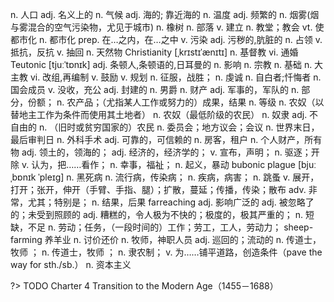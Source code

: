 <v-dict word="population">n. 人口</v-dict>
<v-dict word="nominal">adj. 名义上的</v-dict>
<v-dict word="climate">n. 气候</v-dict>
<v-dict word="maritime">adj. 海的; 靠近海的</v-dict>
<v-dict word="temperature">n. 温度</v-dict>
<v-dict word="frequent">adj. 频繁的</v-dict>
<v-dict word="smog">n. 烟雾(烟与雾混合的空气污染物，尤见于城市)</v-dict>
<v-dict word="oak">n. 橡树</v-dict>
<v-dict word="tribe">n. 部落</v-dict>
<v-dict word="establish">v. 建立</v-dict>
<v-dict word="church">n. 教堂；教会</v-dict>
<v-dict word="urbanize">vt. 使都市化</v-dict>
<v-dict word="urbanization">n. 都市化</v-dict>
<v-dict word="among">prep. 在…之内，在…之中</v-dict>
<v-dict word="pollute">v. 污染</v-dict>
<v-dict word="grimy">adj. 污秽的,肮脏的</v-dict>
<v-dict word="occupation">n. 占领</v-dict>
<v-dict word="resist">v. 抵抗，反抗</v-dict>
<v-dict word="withdraw">v. 抽回</v-dict>
<v-dict word="natural">n. 天然物</v-dict>
<span>Christianity [ˌkrɪstɪˈænɪtɪ] n. 基督教</span>
<v-dict word="intermarry">vi. 通婚</v-dict>
<span>Teutonic [tjuːˈtɒnɪk] adj. 条顿人,条顿语的,日耳曼的</span>
<v-dict word="influence">n. 影响</v-dict>
<v-dict word="religion">n. 宗教</v-dict>
<v-dict word="foundation">n. 基础</v-dict>
<v-dict word="archbishop">n. 大主教</v-dict>
<v-dict word="reorganize">vi. 改组,再编制</v-dict>
<v-dict word="encourage">v. 鼓励</v-dict>
<v-dict word="formulate">v. 规划</v-dict>
<v-dict word="conquest">n. 征服，战胜；</v-dict>
<v-dict word="piety">n. 虔诚</v-dict>
<v-dict word="confessor">n. 自白者;忏悔者</v-dict>
<v-dict word="witan">n. 国会成员</v-dict>
<v-dict word="confiscate">v. 没收，充公</v-dict>
<v-dict word="feudal">adj. 封建的</v-dict>
<v-dict word="baron">n. 男爵</v-dict>
<v-dict word="estate">n. 财产</v-dict>
<v-dict word="military">adj. 军事的，军队的</v-dict>
<v-dict word="proportion">n. 部分，份额；</v-dict>
<v-dict word="produce">n. 农产品；（尤指某人工作或努力的）成果，结果</v-dict>
<v-dict word="scale">n. 等级</v-dict>
<v-dict word="villein">n. 农奴（以替地主工作为条件而使用其土地者）</v-dict>
<v-dict word="serf">n. 农奴（最低阶级的农民）</v-dict>
<v-dict word="slave">n. 奴隶</v-dict>
<v-dict word="unfree">adj. 不自由的</v-dict>
<v-dict word="peasant">n. （旧时或贫穷国家的）农民</v-dict>
<v-dict word="council">n. 委员会；地方议会；会议</v-dict>
<v-dict word="domesday">n. 世界末日，最后审判日</v-dict>
<v-dict word="surgery">n. 外科手术</v-dict>
<v-dict word="reliable">adj. 可靠的，可信赖的</v-dict>
<v-dict word="tenant">n. 房客，租户</v-dict>
<v-dict word="possession">n. 个人财产，所有物</v-dict>
<v-dict word="territorial">adj. 领土的，领海的；</v-dict>
<v-dict word="economic">adj. 经济的，经济学的；</v-dict>
<v-dict word="declare">v. 宣布，声明；</v-dict>
<v-dict word="expulsion">n. 驱逐；开除</v-dict>
<v-dict word="regard">v. 认为，把……看作；</v-dict>
<v-dict word="blessing">n. 幸事，福祉；</v-dict>
<v-dict word="uprising">n. 起义，暴动</v-dict>
<span>bubonic plague [bjuːˌbɒnɪk ˈpleɪɡ] n. 黑死病</span>
<v-dict word="epidemic">n. 流行病，传染病；</v-dict>
<v-dict word="disease">n. 疾病，病害；</v-dict>
<v-dict word="flea">n. 跳蚤</v-dict>
<v-dict word="spread">v. 展开，打开；张开，伸开（手臂、手指、腿）；扩散，蔓延；传播，传染；散布</v-dict>
<v-dict word="particularly">adv. 非常，尤其；特别是；</v-dict>
<v-dict word="consequence">n. 结果，后果</v-dict>
<span>farreaching adj. 影响广泛的</span>
<v-dict word="untended">adj. 被忽略了的；未受到照顾的</v-dict>
<v-dict word="terrible">adj. 糟糕的，令人极为不快的；极度的，极其严重的；</v-dict>
<v-dict word="shortage">n. 短缺，不足</v-dict>
<v-dict word="labour">n. 劳动；任务，（一段时间的）工作；劳工，工人，劳动力；</v-dict>
<span>sheep-farming 养羊业</span>
<v-dict word="bargaining">n. 讨价还价</v-dict>
<v-dict word="priest">n. 牧师，神职人员</v-dict>
<v-dict word="itinerant">adj. 巡回的；流动的</v-dict>
<v-dict word="preacher">n. 传道士，牧师 ；</v-dict>
<v-dict word="abolition">n. 传道士，牧师 ；</v-dict>
<v-dict word="villeinage">n. 隶农制；</v-dict>
<v-dict word="pave">v. 为……铺平道路，创造条件（pave the way for sth./sb.）</v-dict>
<v-dict word="capitalism">n. 资本主义</v-dict>

?> TODO Charter 4 Transition to the Modern Age（1455－1688）